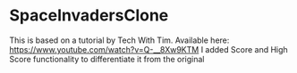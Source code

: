 # SpaceInvadersClone

This is based on a tutorial by Tech With Tim. Available here: https://www.youtube.com/watch?v=Q-__8Xw9KTM
I added Score and High Score functionality to differentiate it from the original
